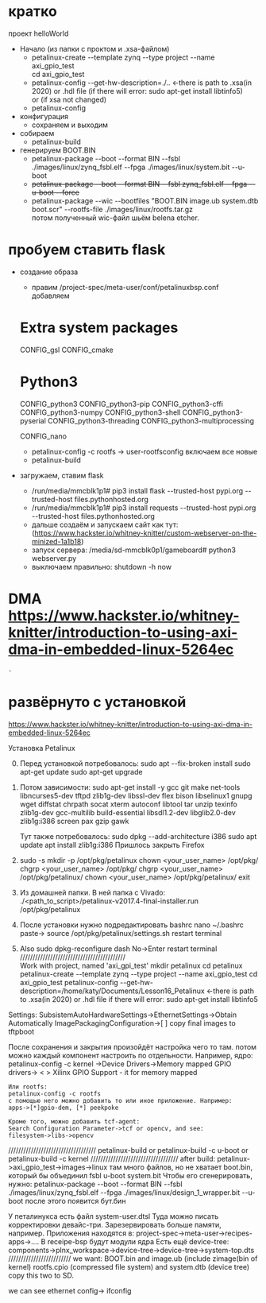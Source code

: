 # кратко

проект helloWorld
- Начало (из папки с проктом и .xsa-файлом)
	- petalinux-create --template zynq --type project --name axi_gpio_test</br>
	cd axi_gpio_test
	- petalinux-config --get-hw-description=./..	<-there is path to .xsa(in 2020) or .hdl file (if there will error: sudo apt-get install libtinfo5)</br>
	or (if xsa not changed)</br>
	- petalinux-config
- конфигурация
	- сохраняем и выходим
- собираем
	- petalinux-build
- генерируем BOOT.BIN
	- petalinux-package --boot --format BIN --fsbl ./images/linux/zynq_fsbl.elf --fpga ./images/linux/system.bit --u-boot 
	- ~~petalinux-package --boot --format BIN --fsbl zynq_fsbl.elf --fpga --u-boot --force~~
	- petalinux-package --wic --bootfiles "BOOT.BIN image.ub system.dtb boot.scr" --rootfs-file ./images/linux/rootfs.tar.gz</br>
	потом полученный wiс-файл шьём belena etcher.

# пробуем ставить flask
- создание образа
	- правим /project-spec/meta-user/conf/petalinuxbsp.conf</br>
		добавляем
	# Extra system packages 
	CONFIG_gsl
	CONFIG_cmake

	# Python3
	CONFIG_python3
	CONFIG_python3-pip
	CONFIG_python3-cffi
	CONFIG_python3-numpy
	CONFIG_python3-shell
	CONFIG_python3-pyserial
	CONFIG_python3-threading
	CONFIG_python3-multiprocessing

	CONFIG_nano
	- petalinux-config -c rootfs -> user-rootfsconfig включаем все новые
	- petalinux-build
- загружаем, ставим flask
	- /run/media/mmcblk1p1# pip3 install flask --trusted-host pypi.org --trusted-host files.pythonhosted.org
	- /run/media/mmcblk1p1# pip3 install requests --trusted-host pypi.org --trusted-host files.pythonhosted.org
	- дальше создаём и запускаем сайт как тут: (https://www.hackster.io/whitney-knitter/custom-webserver-on-the-minized-1a1b18)
	- запуск сервера: /media/sd-mmcblk0p1/gameboard# python3 webserver.py
	- выключаем правильно: shutdown -h now
# DMA https://www.hackster.io/whitney-knitter/introduction-to-using-axi-dma-in-embedded-linux-5264ec
	-
# развёрнуто с установкой

https://www.hackster.io/whitney-knitter/introduction-to-using-axi-dma-in-embedded-linux-5264ec

Установка Petalinux

0. Перед установкой потребовалось:
	sudo apt --fix-broken install
	sudo apt-get update
	sudo apt-get upgrade

1. Потом зависимости:
	sudo apt-get install -y gcc git make net-tools libncurses5-dev tftpd zlib1g-dev libssl-dev flex
	bison libselinux1 gnupg wget diffstat chrpath socat xterm autoconf libtool tar unzip texinfo
	zlib1g-dev gcc-multilib build-essential libsdl1.2-dev libglib2.0-dev zlib1g:i386 screen pax
	gzip gawk
	
	Тут также потребовалось:
		sudo dpkg --add-architecture i386
		sudo apt update 
		apt install zlib1g:i386
	Пришлось закрыть Firefox
2. sudo -s
	mkdir -p /opt/pkg/petalinux
	chown <your_user_name> /opt/pkg/
	chgrp <your_user_name> /opt/pkg/
	chgrp <your_user_name> /opt/pkg/petalinux/
	chown <your_user_name> /opt/pkg/petalinux/
	exit
	
3. Из домашней папки. В ней папка с Vivado:
	./<path_to_script>/petalinux-v2017.4-final-installer.run /opt/pkg/petalinux
	
4. После установки нужно подредактировать bashrc
	nano ~/.bashrc
	paste->	source /opt/pkg/petalinux/settings.sh
	restart terminal

5. Also
	sudo dpkg-reconfigure dash
	No->Enter
	restart terminal </br>
//////////////////////////////////////////</br>
Work with project, named 'axi_gpi_test'
	mkdir petalinux
	cd petalinux
	petalinux-create --template zynq --type project --name axi_gpio_test
	cd axi_gpio_test
	petalinux-config --get-hw-description=/home/katy/Documents/Lesson16_Petalinux
	<-there is path to .xsa(in 2020) or .hdl file
		if there will error: sudo apt-get install libtinfo5
		
Settings: SubsistemAutoHardwareSettings->EthernetSettings->Obtain Automatically
	ImagePackagingConfiguration->[ ] copy final images to tftpboot

После сохранения и закрытия произойдёт настройка чего то там.
потом можно каждый компонент настроить по отдельности. Например, ядро:
	petalinux-config -c kernel
	->Device Drivers->Memory mapped GPIO drivers-> < > Xilinx GPIO Support - it for memory mapped
	
	Или rootfs:
	petalinux-config -c rootfs
	с помощью него можно добавить то или иное приложение. Например:
	apps->[*]gpio-dem, [*] peekpoke
	
	Кроме того, можно добавить tcf-agent:
	Search Configuration Parameter->tcf or opencv, and see:
	filesystem->libs->opencv
	
///////////////////////////////////
petalinux-build
	or
petalinux-build -c u-boot
	or
petalinux-build -c kernel
///////////////////////////////////
after build:
	petalinux->axi_gpio_test->images->linux
там много файлов, но не хватает boot.bin, который бы объединил fsbl u-boot system.bit
Чтобы его сгенерировать, нужно:
petalinux-package --boot --format BIN --fsbl ./images/linux/zynq_fsbl.elf --fpga
./images/linux/design_1_wrapper.bit --u-boot
после этого появится бут.бин

У петалинукса есть файл system-user.dtsl
Туда можно писать корректировки девайс-три. Зарезервировать больше памяти, например.
Приложения находятся в:
project-spec->meta-user->recipes-apps->....
В receipe-bsp будут модули ядра
Есть ещё device-tree:
components->plnx_workspace->device-tree->device-tree->system-top.dts
/////////////////////////
we want: BOOT.bin and image.ub (include zimage(bin of kernel) rootfs.cpio (compressed file system) and system.dtb (device tree)
copy this two to SD.

we can see ethernet config-> ifconfig
